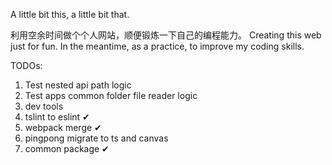 A little bit this, a little bit that.

利用空余时间做个个人网站，顺便锻炼一下自己的编程能力。
Creating this web just for fun. In the meantime, as a practice, to improve my coding skills.

TODOs:
  1. Test nested api path logic
  2. Test apps common folder file reader logic
  3. dev tools
  4. tslint to eslint ✔
  5. webpack merge ✔
  6. pingpong migrate to ts and canvas
  7. common package ✔